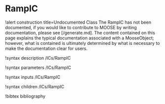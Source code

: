 <!-- MOOSE Documentation Stub: Remove this when content is added. -->

# RampIC

!alert construction title=Undocumented Class
The RampIC has not been documented, if you would like to contribute to MOOSE by
writing documentation, please see [/generate.md]. The content contained on this page explains
the typical documentation associated with a MooseObject; however, what is contained is ultimately
determined by what is necessary to make the documentation clear for users.

!syntax description /ICs/RampIC

!syntax parameters /ICs/RampIC

!syntax inputs /ICs/RampIC

!syntax children /ICs/RampIC

!bibtex bibliography
